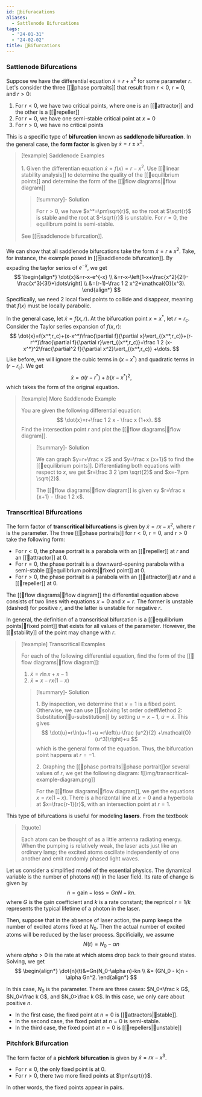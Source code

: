 ```yaml
---
id: 📙bifuracations
aliases:
  - Sattlenode Bifurcations
tags:
  - "24-01-31"
  - "24-02-02"
title: 📙Bifurcations
---
```


### Sattlenode Bifurcations

Suppose we have the differential equation $\dot{x}=r+x^2$ for some parameter $r$. Let's consider the three [[📕phase portraits]] that result from $r<0$, $r=0$, and $r>0$:
1. For $r<0$, we have two critical points, where one is an [[📘attractor]] and the other is a [[📘repeller]]
2. For $r=0$, we have one semi-stable critical point at $x=0$
3. For $r>0$, we have no critical points 

This is a specific type of **bifurcation** known as **saddlenode bifurcation**. In the general case, the **form factor** is given by $\dot{x}=r\pm x^2$. 

> [!example] Saddlenode Examples
> 
> 1\. Given the differentian equation $\dot{x}=f(x)=r-x^2$. Use [[📙linear stability analysis]] to determine the quality of the [[📘equilibrium points]] and determine the form of the [[📕flow diagrams|📕flow diagram]]
>
> > [!summary]- Solution
> > 
> > For $r>0$, we have $x^*=\pm\sqrt{r}$, so the root at $\sqrt{r}$ is stable and the root at $-\sqrt{r}$ is unstable. For $r=0$, the equilibrum point is semi-stable.
> 
> See [[🗒️saddlenode bifurcation]].

We can show that all saddlenode bifurcations take the form $\dot{x}=r\pm x^2$. Take, for instance, the example posed in [[🗒️saddlenode bifurcation]]. By expading the taylor serios of $e^{-x}$, we get
$$
\begin{align*}
\dot{x}&=r-x-e^{-x} \\
&=r-x-\left[1-x+\frac{x^2}{2!}-\frac{x^3}{3!}+\dots\right] \\
&=(r-1)-\frac 1 2 x^2+\mathcal{O}(x^3).
\end{align*}
$$
Specifically, we need $2$ local fixed points to collide and disappear, meaning that $f(x)$ must be locally parabolic.

In the general case, let $\dot{x}=f(x,r)$. At the bifurcation point $x=x^*$, let $r=r_c$. Consider the Taylor series expansion of $f(x,r)$:
$$
\dot{x}=f(x^*,r_c)+(x-x^*)\frac{\partial f}{\partial x}\vert_{(x^*,r_c)}+(r-r^*)\frac{\partial f}{\partial r}\vert_{(x^*,r_c)}+\frac 1 2 (x-x^*)^2\frac{\partial^2 f}{\partial x^2}\vert_{(x^*,r_c)} +\dots.
$$
Like before, we will ignore the cubic terms in $(x-x^*)$ and quadratic terms in $(r-r_c)$. We get 
$$
\dot{x}=a(r-r^*)+b(x-x^*)^2,
$$
which takes the form of the original equation. 

> [!example] More Saddlenode Example 
> 
> You are given the following differential equation:
> $$
> \dot{x}=r+\frac 1 2 x - \frac x {1+x}.
> $$
> Find the intersection point $r$ and plot the [[📕flow diagrams|📕flow diagram]].
> 
> > [!summary]- Solution 
> > 
> > We can graph $y=r+\frac x 2$ and $y=\frac x {x+1}$ to find the [[📘equilibrium points]]. Differentiating both equations with respect to $x$, we get $r=\frac 3 2 \pm \sqrt{2}$ and $x=-1\pm \sqrt{2}$. 
> >
> > The [[📕flow diagrams|📕flow diagram]] is given xy $r=\frac x {x+1} - \frac 1 2 x$. 

### Transcritical Bifurcations 

The form factor of **transcritical bifurcations** is given by $\dot{x}=rx-x^2$, where $r$ is the parameter. The three [[📕phase portraits]] for $r<0$, $r=0$, and $r>0$ take the following form:
- For $r<0$, the phase portrait is a parabola with an [[📘repeller]] at $r$ and an [[📘attractor]] at $0$.
- For $r=0$, the phase portrait is a downward-opening parabola with a semi-stable [[📘equilibrium points|📘fixed point]] at $0$.
- For $r>0$, the phase portrait is a parabola with an [[📘attractor]] at $r$ and a [[📘repeller]] at $0$.

The [[📕flow diagrams|📕flow diagram]] the differential equation above consists of two lines with equations $x=0$ and $x=r$. The former is unstable (dashed) for positive $r$, and the latter is unstable for negative $r$. 

In general, the definition of a transcritical bifurcation is a [[📘equilibrium points|📘fixed point]] that exists for all values of the parameter. However, the [[📙stability]] of the point may change with $r$.

> [!example] Transcritical Examples
> 
> For each of the following differential equation, find the form of the [[📕flow diagrams|📕flow diagram]]:
> 1. $\dot{x}=r\ln x + x - 1$
> 2. $\dot{x}=x-rx(1-x)$ 
> 
> > [!summary]- Solution 
> > 
> > 1\. By inspection, we determine that $x=1$ is a fibed point. Otherwise, we can use [[📙solving 1st order ode#Method 2: Substitution|📙u-substitution]] by setting $u=x-1$, $\dot{u}=\dot{x}$. This gives 
> > $$
> > \dot{u}=r\ln(u+1)+u =r\left(u-\frac {u^2}{2} +\mathcal{O}(u^3)\right)+u 
> > $$
> > which is the general form of the equation. Thus, the bifurcation point happens at $r=-1$. 
> >
> > 2\. Graphing the [[📕phase portraits|📕phase portrait]]or several values of $r$, we get the following diagram:
> > ![[img/transcritical-example-diagram.png]]
> > 
> > For the [[📕flow diagrams|📕flow diagram]], we get the equations $x=rx(1-x)$. There is a horizontal line at $x=0$ and a hyperbola at $x=\frac{r-1}{r}$, with an intersection point at $r=1$. 

This type of bifurcations is useful for modeling **lasers**. From the textbook
> [!quote] 
> 
> Each atom can be thought of as a little antenna radiating energy. When the pumping is relatively weak, the laser acts just like an ordinary lamp; the excited atoms oscillate independently of one another and emit randomly phased light waves. 
 
Let us consider a simplified model of the essential physics. The dynamical variable is the number of photons $n(t)$ in the laser field. Its rate of change is given by 
$$
\dot{n} = \text{gain} - \text{loss} = GnN-kn.
$$
where $G$ is the gain coefficient and $k$ is a rate constant; the repricol $r=1/k$ represents the typical lifetime of a photon in the laser. 

Then, suppose that in the absence of laser action, the pump keeps the number of excited atoms fixed at $N_0$. Then the actual number of excited atoms will be reduced by the laser process. Spcificially, we assume 
$$
N(t)=N_0-\alpha n 
$$ 
where $alpha>0$ is the rate at which atoms drop back to their ground states. Solving, we get 
$$
\begin{align*}
\dot{n}(t)&=Gn(N_0-\alpha n)-kn \\
&= (GN_0 - k)n - \alpha Gn^2.
\end{align*}
$$

In this case, $N_0$ is the parameter. There are three cases: $N_0<\frac k G$, $N_0=\frac k G$, and $N_0>\frac k G$. In this case, we only care about positive $n$. 
- In the first case, the fixed point at $n=0$ is [[📘attractors|📘stable]]. 
- In the second case, the fixed point at $n=0$ is semi-stable.
- In the third case, the fixed point at $n=0$ is [[📘repellers|📘unstable]]

### Pitchfork Bifurcation 

The form factor of a **pichfork bifurcation** is given by $\dot{x}=rx-x^3$. 
- For $r\leq 0$, the only fixed point is at $0$. 
- For $r>0$, there two more fixed points at $\pm\sqrt{r}$.

In other words, the fixed points appear in pairs. 
